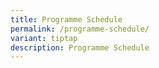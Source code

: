 ```yaml
---
title: Programme Schedule
permalink: /programme-schedule/
variant: tiptap
description: Programme Schedule
---
```

